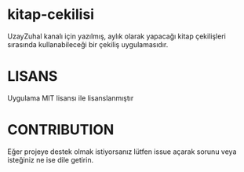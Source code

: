 # kitap-cekilisi
UzayZuhal kanalı için yazılmış, aylık olarak yapacağı kitap çekilişleri sırasında kullanabileceği bir çekiliş uygulamasıdır.

# LISANS
Uygulama MIT lisansı ile lisanslanmıştır

# CONTRIBUTION
Eğer projeye destek olmak istiyorsanız lütfen issue açarak sorunu veya isteğiniz ne ise dile getirin.
